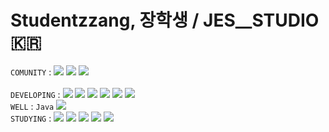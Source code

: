 # Studentzzang, 장학생 / JES__STUDIO 🇰🇷


`COMUNITY` : <a href="https://steamcommunity.com/profiles/76561199671441944/games?tab=all"><img src="https://img.shields.io/badge/SteamWorks-071563?style=flat-square&logo=Steam&logoColor=FFFFFF"/></a>
<a href="https://www.instagram.com/zzangeszz/"><img src="https://img.shields.io/badge/Instagram-E4405F?style=flat-square&logo=Instagram&logoColor=FFFFFF"/></a>
<a href="https://velog.io/@jes/posts"><img src="https://img.shields.io/badge/Velog-20C997?style=flat-square&logo=Velog&logoColor=FFFFFF"/></a>
<br> <br>
`DEVELOPING` : <img src="https://img.shields.io/badge/Unity-000000?style=flat-square&logo=unity&logoColor=FFFFFF"/>
<img src="https://img.shields.io/badge/Python-3776AB?style=flat-square&logo=Python&logoColor=FFFFFF"/>
<img src="https://img.shields.io/badge/Pandas-150458?style=flat-square&logo=Pandas&logoColor=FFFFFF"/>
<img src="https://img.shields.io/badge/HTML-E34F26?style=flat-square&logo=HTML5&logoColor=FFFFFF"/>
<img src="https://img.shields.io/badge/CSS-1572B6?style=flat-square&logo=CSS3&logoColor=FFFFFF"/>
<img src="https://img.shields.io/badge/JavaScript-F7DF1E?style=flat-square&logo=JavaScript&logoColor=FFFFFF"/> <br>
`WELL` :  `Java` <img src="https://img.shields.io/badge/C-A8B9CC?style=flat-square&logo=C&logoColor=FFFFFF"/> <br>
`STUDYING` : <img src="https://img.shields.io/badge/MySQL-4479A1?style=flat-square&logo=MySQL&logoColor=FFFFFF"/>
<img src="https://img.shields.io/badge/Blender-E87D0D?style=flat-square&logo=Blender&logoColor=FFFFFF"/>
<img src="https://img.shields.io/badge/TenforFlow-FF6F00?style=flat-square&logo=TensorFlow&logoColor=FFFFFF"/>
<img src="https://img.shields.io/badge/React-61DAFB?style=flat-square&logo=React&logoColor=FFFFFF"/>
<img src="https://img.shields.io/badge/p5.js-ED225D?style=flat-square&logo=p5.js&logoColor=FFFFFF"/> <br>
